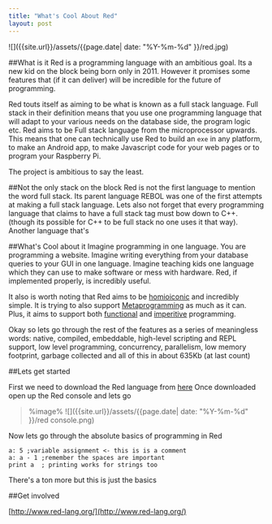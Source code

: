 ```yaml
---
title: "What's Cool About Red"
layout: post
---
```


![]({{site.url}}/assets/{{page.date| date: "%Y-%m-%d" }}/red.jpg)

##What is it
Red is a programming language with an ambitious goal. 
Its a new kid on the block being born only in 2011. However it promises  some features that (if it can deliver) will be incredible for the future of programming.

Red touts itself as aiming to be what is known as a full stack language. 
Full stack in their definition means that you use one programming language that will adapt to your various needs on the database side, the program logic etc. Red aims to be Full stack language from the microprocessor upwards. 
This means that one can technically use Red to build an `exe` in any platform, to make an Android app, to make Javascript code for your web pages or to program your Raspberry Pi.

The project is ambitious to say the least. 

##Not the only stack on the block
Red is not the first language to mention the word full stack. Its parent language REBOL was one of the first attempts at making a full stack language. Lets also not forget that every programming language that claims to have a full stack tag must bow down to C++. (though its possible for C++ to be full stack no one uses it that way). Another language that's 

##What's Cool about it
Imagine programming in one language. You are programming a website. Imagine writing everything from your database queries to your GUI in one language. Imagine teaching kids one language which they can use to make software or mess with hardware. Red, if implemented properly, is incredibly useful.

It also is worth noting that Red aims to be [homioiconic](http://en.wikipedia.org/wiki/Homoiconicity) and incredibly simple. It is trying to also support [Metaprogramming](http://en.wikipedia.org/wiki/Metaprogramming) as much as it can. Plus, it aims to support both [functional](http://en.wikipedia.org/wiki/Functional_programming) and [imperitive](http://en.wikipedia.org/wiki/Imperative_programming) programming. 

Okay so lets go through the rest of the features as a series of meaningless words: native, compiled, embeddable, high-level scripting and REPL support, low level programming, concurrency, parallelism, low memory footprint, garbage collected and all of this in about 635Kb (at last count)

##Lets get started
 
First we need to download the Red language from [here](http://www.red-lang.org/p/download.html)
Once downloaded open up the Red console and lets go

>%image%
>![]({{site.url}}/assets/{{page.date| date: "%Y-%m-%d" }}/red console.png)

Now lets go through the absolute basics of programming in Red

	a: 5 ;variable assignment <- this is is a comment
	a: a - 1 ;remember the spaces are important
	print a  ; printing works for strings too

There's a ton more but this is just the basics

##Get involved

[http://www.red-lang.org/](http://www.red-lang.org/)